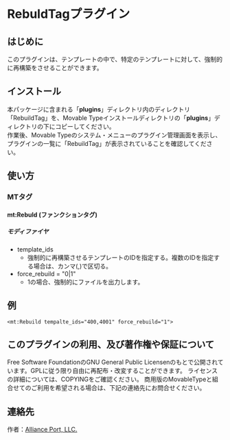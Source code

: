 # RebuldTagプラグイン

## はじめに

このプラグインは、テンプレートの中で、特定のテンプレートに対して、強制的に再構築をさせることができます。

## インストール

本パッケージに含まれる「**plugins**」ディレクトリ内のディレクトリ「RebuildTag」を、Movable
Typeインストールディレクトリの「**plugins**」ディレクトリの下にコピーしてください。\
作業後、Movable Typeのシステム・メニューのプラグイン管理画面を表示し、プラグインの一覧に「RebuildTag」が表示されていることを確認してください。

## 使い方

### MTタグ

#### mt:Rebuld (ファンクションタグ)

##### モディファイヤ

- template_ids
    - 強制的に再構築させるテンプレートのIDを指定する。複数のIDを指定する場合は、カンマ(,)で区切る。
- force_rebuild = "0|1"
    - 1の場合、強制的にファイルを出力します。

## 例

```
<mt:Rebuild tempalte_ids="400,4001" force_rebuild="1">
```



## このプラグインの利用、及び著作権や保証について

Free Software FoundationのGNU General Public Licensenのもとで公開されています。GPLに従う限り自由に再配布・改変することができます。
ライセンスの詳細については、COPYINGをご確認ください。
商用版のMovableTypeと組合せてのご利用を希望される場合は、下記の連絡先にお問合せください。


## 連絡先

作者：[Alliance Port, LLC.](http://www.allianceport.jp/)
